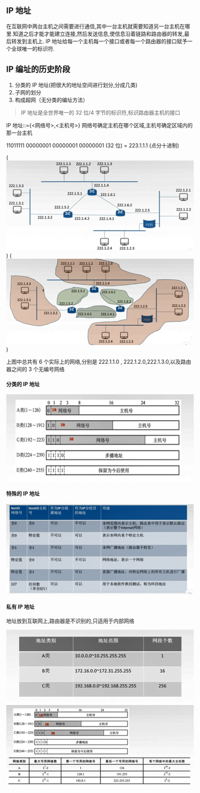 ## IP 地址

在互联网中两台主机之间需要进行通信,其中一台主机就需要知道另一台主机在哪里.知道之后才能才能建立连接,然后发送信息,使信息沿着链路和路由器的转发,最后转发到主机上.
IP 地址给每一个主机每一个接口或者每一个路由器的接口赋予一个全球唯一的标识符.

## IP 编址的历史阶段

1. 分类的 IP 地址(把很大的地址空间进行划分,分成几类)
2. 子网的划分
3. 构成超网（无分类的编址方法）

> IP 地址是全世界唯一的 32 位/4 字节的标识符,标识路由器主机的接口

IP 地址::={<网络号>,<主机号>}
网络号确定主机在哪个区域,主机号确定区域内的那一台主机

11011111 00000001 00000001 00000001 (32 位) = 223.1.1.1 (点分十进制)

(![网络层12](https://github.com/easterCat/networks/blob/master/img4/%E7%BD%91%E7%BB%9C%E5%B1%8212.png?raw=true))
(![网络层13](https://github.com/easterCat/networks/blob/master/img4/%E7%BD%91%E7%BB%9C%E5%B1%8213.png?raw=true))

上图中总共有 6 个实际上的网络,分别是 222.1.1.0 , 222.1.2.0,222.1.3.0,以及路由器之间的 3 个无编号网络

#### 分类的 IP 地址

![网络层14](https://github.com/easterCat/networks/blob/master/img4/%E7%BD%91%E7%BB%9C%E5%B1%8214.png?raw=true)

#### 特殊的 IP 地址

![网络层15](https://github.com/easterCat/networks/blob/master/img4/%E7%BD%91%E7%BB%9C%E5%B1%8215.png?raw=true)

#### 私有 IP 地址

地址放到互联网上,路由器是不识别的,只适用于内部网络

![网络层16](https://github.com/easterCat/networks/blob/master/img4/%E7%BD%91%E7%BB%9C%E5%B1%8216.png?raw=true)
![网络层17](https://github.com/easterCat/networks/blob/master/img4/%E7%BD%91%E7%BB%9C%E5%B1%8217.png?raw=true)
